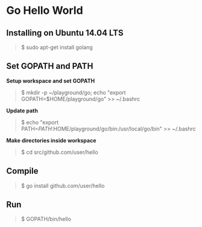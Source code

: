 # Go Hello World

## Installing on Ubuntu 14.04 LTS
> $ sudo apt-get install golang

## Set GOPATH and PATH
**Setup workspace and set GOPATH**
> $ mkdir -p ~/playground/go; echo "export GOPATH=$HOME/playground/go" >> ~/.bashrc

**Update path**
> $ echo "export PATH=$PATH:$HOME/playground/go/bin:/usr/local/go/bin" >> ~/.bashrc

**Make directories inside workspace**
> $ cd src/github.com/user/hello

## Compile
> $ go install github.com/user/hello

## Run
> $ GOPATH/bin/hello
